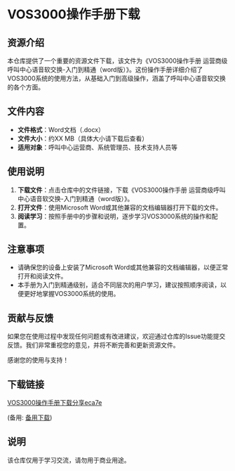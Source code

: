 # VOS3000操作手册下载

## 资源介绍

本仓库提供了一个重要的资源文件下载，该文件为《VOS3000操作手册 运营商级呼叫中心语音软交换-入门到精通（word版）》。这份操作手册详细介绍了VOS3000系统的使用方法，从基础入门到高级操作，涵盖了呼叫中心语音软交换的各个方面。

## 文件内容

- **文件格式**：Word文档（.docx）
- **文件大小**：约XX MB（具体大小请下载后查看）
- **适用对象**：呼叫中心运营商、系统管理员、技术支持人员等

## 使用说明

1. **下载文件**：点击仓库中的文件链接，下载《VOS3000操作手册 运营商级呼叫中心语音软交换-入门到精通（word版）》。
2. **打开文件**：使用Microsoft Word或其他兼容的文档编辑器打开下载的文件。
3. **阅读学习**：按照手册中的步骤和说明，逐步学习VOS3000系统的操作和配置。

## 注意事项

- 请确保您的设备上安装了Microsoft Word或其他兼容的文档编辑器，以便正常打开和阅读文件。
- 本手册为入门到精通级别，适合不同层次的用户学习，建议按照顺序阅读，以便更好地掌握VOS3000系统的使用。

## 贡献与反馈

如果您在使用过程中发现任何问题或有改进建议，欢迎通过仓库的Issue功能提交反馈。我们非常重视您的意见，并将不断完善和更新资源文件。

感谢您的使用与支持！

## 下载链接
[VOS3000操作手册下载分享eca7e](https://pan.quark.cn/s/4608c82292bb) 

(备用: [备用下载](https://pan.baidu.com/s/1LuuJL-DrGETCeXgaHgkY2Q?pwd=1234))

## 说明

该仓库仅用于学习交流，请勿用于商业用途。
